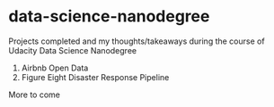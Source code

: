# data-science-nanodegree
Projects completed and my thoughts/takeaways during the course of Udacity Data Science Nanodegree

1. Airbnb Open Data
2. Figure Eight Disaster Response Pipeline

More to come

